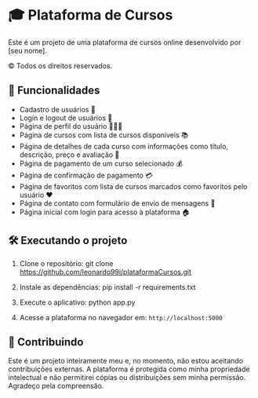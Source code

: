 # 🎓 Plataforma de Cursos

Este é um projeto de uma plataforma de cursos online desenvolvido por [seu nome].

© Todos os direitos reservados.

## 🚀 Funcionalidades

- Cadastro de usuários 📝
- Login e logout de usuários 🔑
- Página de perfil do usuário 🧑‍🤝‍🧑
- Página de cursos com lista de cursos disponíveis 📚
- Página de detalhes de cada curso com informações como título, descrição, preço e avaliação 📖
- Página de pagamento de um curso selecionado 💰
- Página de confirmação de pagamento 💳
- Página de favoritos com lista de cursos marcados como favoritos pelo usuário ❤️
- Página de contato com formulário de envio de mensagens 📩
- Página inicial com login para acesso à plataforma 🏠

## 🛠️ Executando o projeto

1. Clone o repositório:
git clone https://github.com/leonardo99i/plataformaCursos.git


2. Instale as dependências:
pip install -r requirements.txt


3. Execute o aplicativo:
python app.py


4. Acesse a plataforma no navegador em: `http://localhost:5000`

## 👥 Contribuindo

Este é um projeto inteiramente meu e, no momento, não estou aceitando contribuições externas. A plataforma é protegida como minha propriedade intelectual e não permitirei cópias ou distribuições sem minha permissão. Agradeço pela compreensão.

